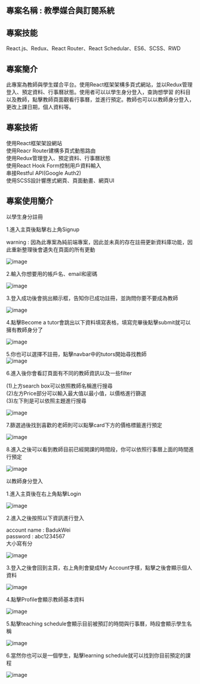 ## 專案名稱 : 教學媒合與訂閱系統

## 專案技能

React.js、Redux、React Router、React Schedular、ES6、SCSS、RWD

## 專案簡介

此專案為教師與學生媒合平台。使用React框架架構多頁式網站，並以Redux管理登入、預定資料、行事曆狀態。使用者可以以學生身分登入，查詢想學習
的科目以及教師，點擊教師頁面觀看行事曆，並進行預定。教師也可以以教師身分登入，更改上課日期，個人資料等。

## 專案技術

使用React框架架設網站  
使用Reacr Router建構多頁式動態路由  
使用Redux管理登入、預定資料、行事曆狀態  
使用React Hook Form控制用戶資料輸入  
串接Restful API(Google Auth2)  
使用SCSS設計響應式網頁、頁面動畫、網頁UI  

## 專案使用簡介

以學生身分註冊     

1.進入主頁後點擊右上角Signup   

warning : 因為此專案為純前端專案，因此並未真的存在註冊更新資料庫功能，因此重新整理後會遺失在頁面的所有更動  

![image](https://user-images.githubusercontent.com/109848154/197514292-3fd64416-d084-4d05-aa77-fd7188624532.png)  

2.輸入你想要用的帳戶名、email和密碼   

![image](https://user-images.githubusercontent.com/109848154/197514577-7d6754eb-7992-4c39-b57d-22502c3f1579.png)  

3.登入成功後會挑出顯示框，告知你已成功註冊，並詢問你要不要成為教師    

![image](https://user-images.githubusercontent.com/109848154/197514785-dee37fde-03da-47bd-bee1-a91654c18fb6.png)  

4.點擊Become a tutor會跳出以下資料填寫表格，填寫完畢後點擊submit就可以擁有教師身分了  

![image](https://user-images.githubusercontent.com/109848154/197514962-ff464637-35de-45f0-826d-5baeb6a80455.png)  
 
5.你也可以選擇不註冊，點擊navbar中的tutors開始尋找教師   
![image](https://user-images.githubusercontent.com/109848154/197515283-2b1d6786-508f-4112-b487-ada8aa03d0cc.png)  

6.進入後你會看訂頁面有不同的教師資訊以及一些filter  

(1)上方search box可以依照教師名稱進行搜尋  
(2)左方Price部分可以輸入最大值以最小值，以價格進行篩選  
(3)左下則是可以依照主題進行搜尋  

![image](https://user-images.githubusercontent.com/109848154/197515668-ed7da222-2d99-40e1-a3cb-ceaaaa2f5765.png)  

7.篩選過後找到喜歡的老師則可以點擊card下方的價格標籤進行預定  

![image](https://user-images.githubusercontent.com/109848154/197516094-d34b3561-f30a-45e7-a6a2-aa5e8b88d365.png)   

8.進入之後可以看到教師目前已經開課的時間段，你可以依照行事曆上面的時間進行預定  

![image](https://user-images.githubusercontent.com/109848154/197516449-f34a4e85-2789-43af-bd6b-19a3f4b1e023.png)  

以教師身分登入  

1.進入主頁後在右上角點擊Login  

![image](https://user-images.githubusercontent.com/109848154/197512133-268d0326-9eec-4568-af5c-c5b3d9bc60f7.png)  

2.進入之後按照以下資訊進行登入  

account name : BadukWei   
password : abc1234567  
大小寫有分  

![image](https://user-images.githubusercontent.com/109848154/197512326-5d78a807-bbd6-4a85-aeaf-18fddf38abe4.png)  

3.登入之後會回到主頁，右上角則會變成My Account字樣，點擊之後會顯示個人資料  

![image](https://user-images.githubusercontent.com/109848154/197512775-b09b82a6-2b2a-4864-ad6a-860fc37cb16e.png)  

4.點擊Profile會顯示教師基本資料  

![image](https://user-images.githubusercontent.com/109848154/197513763-b353a901-4d24-42ba-b916-d7a7d90b8cf1.png)  

5.點擊teaching schedule會顯示目前被預訂的時間與行事曆，時段會顯示學生名稱  

![image](https://user-images.githubusercontent.com/109848154/197513929-798ca031-5516-4377-8892-24b0137e0986.png)  

6.當然你也可以是一個學生，點擊learning schedule就可以找到你目前預定的課程  

![image](https://user-images.githubusercontent.com/109848154/197514067-c014d11f-5359-4603-96f1-00185f17e72d.png)  



